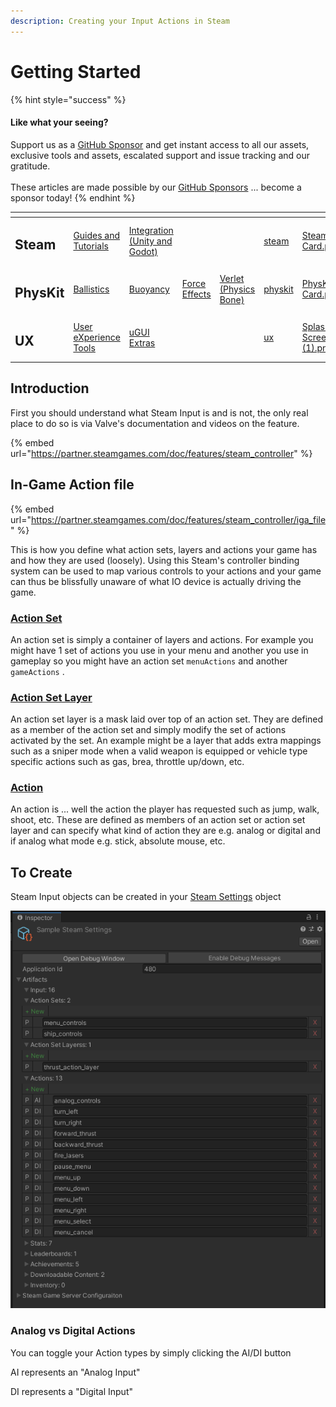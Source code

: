 ```yaml
---
description: Creating your Input Actions in Steam
---
```


# Getting Started

{% hint style="success" %}
#### Like what your seeing?

Support us as a [GitHub Sponsor](../../../../../) and get instant access to all our assets, exclusive tools and assets, escalated support and issue tracking and our gratitude.\
\
These articles are made possible by our [GitHub Sponsors](../../../../../) ... become a sponsor today!
{% endhint %}

<table data-view="cards"><thead><tr><th></th><th></th><th></th><th></th><th></th><th data-hidden data-card-target data-type="content-ref"></th><th data-hidden data-card-cover data-type="files"></th></tr></thead><tbody><tr><td><h2>Steam</h2></td><td><a href="../../../../../company/concepts/steam/">Guides and Tutorials</a></td><td><a href="../../../">Integration (Unity and Godot)</a></td><td></td><td></td><td><a href="../../../../../company/concepts/steam/">steam</a></td><td><a href="../../../../../.gitbook/assets/Steamworks Card.png">Steamworks Card.png</a></td></tr><tr><td><h2>PhysKit</h2></td><td><a href="../../../../physkit/learning/sample-scenes/1-ballistic-basics.md">Ballistics</a></td><td><a href="../../../../physkit/learning/sample-scenes/1-buoyancy-example.md">Buoyancy</a></td><td><a href="../../../../physkit/learning/sample-scenes/1-force-effect-fields.md">Force Effects</a></td><td><a href="../../../../physkit/learning/sample-scenes/2-verlet-spring-skinned-mesh.md">Verlet (Physics Bone)</a></td><td><a href="../../../../physkit/">physkit</a></td><td><a href="../../../../../.gitbook/assets/PhysKit Card.png">PhysKit Card.png</a></td></tr><tr><td><h2>UX</h2></td><td><a href="../../../../ux/learning/core-concepts/">User eXperience Tools</a></td><td><a href="../../../../ux/learning/ugui-extras/">uGUI Extras</a></td><td></td><td></td><td><a href="../../../../ux/">ux</a></td><td><a href="../../../../../.gitbook/assets/Splash Screen (1).png">Splash Screen (1).png</a></td></tr></tbody></table>

## &#x20;Introduction

First you should understand what Steam Input is and is not, the only real place to do so is via Valve's documentation and videos on the feature.&#x20;

{% embed url="https://partner.steamgames.com/doc/features/steam_controller" %}

## In-Game Action file

{% embed url="https://partner.steamgames.com/doc/features/steam_controller/iga_file" %}

This is how you define what action sets, layers and actions your game has and how they are used (loosely). Using this Steam's controller binding system can be used to map various controls to your actions and your game can thus be blissfully unaware of what IO device is actually driving the game.

### [Action Set](../../scriptable-objects/input-action-set.md)

An action set is simply a container of layers and actions. For example you might have 1 set of actions you use in your menu and another you use in gameplay so you might have an action set `menuActions` and another `gameActions` .

### [Action Set Layer](../../scriptable-objects/input-action-set-layer.md)

An action set layer is a mask laid over top of an action set. They are defined as a member of the action set and simply modify the set of actions activated by the set. An example might be a layer that adds extra mappings such as a sniper mode when a valid weapon is equipped or vehicle type specific actions such as gas, brea, throttle up/down, etc.

### [Action](../../scriptable-objects/input-action.md)

An action is ... well the action the player has requested such as jump, walk, shoot, etc. These are defined as members of an action set or action set layer and can specify what kind of action they are e.g. analog or digital and if analog what mode e.g. stick, absolute mouse, etc.

## To Create

Steam Input objects can be created in your [Steam Settings](../../scriptable-objects/steam-settings/) object

![](<../../../../../.gitbook/assets/image (158) (1) (1) (1).png>)

### Analog vs Digital Actions

You can toggle your Action types by simply clicking the AI/DI button

AI represents an "Analog Input"

DI represents a "Digital Input"
